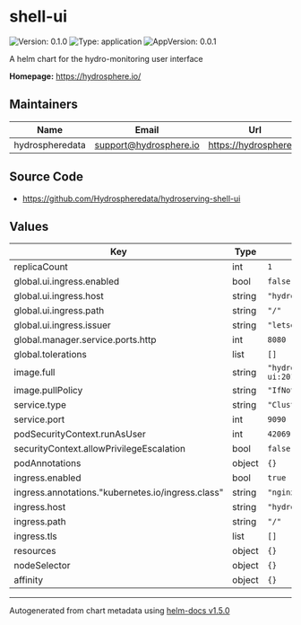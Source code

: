 # shell-ui

![Version: 0.1.0](https://img.shields.io/badge/Version-0.1.0-informational?style=flat-square) ![Type: application](https://img.shields.io/badge/Type-application-informational?style=flat-square) ![AppVersion: 0.0.1](https://img.shields.io/badge/AppVersion-0.0.1-informational?style=flat-square)

A helm chart for the hydro-monitoring user interface

**Homepage:** <https://hydrosphere.io/>

## Maintainers

| Name | Email | Url |
| ---- | ------ | --- |
| hydrospheredata | support@hydrosphere.io | https://hydrosphere.io |

## Source Code

* <https://github.com/Hydrospheredata/hydroserving-shell-ui>

## Values

| Key | Type | Default | Description |
|-----|------|---------|-------------|
| replicaCount | int | `1` |  |
| global.ui.ingress.enabled | bool | `false` |  |
| global.ui.ingress.host | string | `"hydromonitoring.local"` |  |
| global.ui.ingress.path | string | `"/"` |  |
| global.ui.ingress.issuer | string | `"letsencrypt-prod"` |  |
| global.manager.service.ports.http | int | `8080` |  |
| global.tolerations | list | `[]` |  |
| image.full | string | `"hydrosphere/shell-ui:20115fababf181e5394c862f8ecb37930094cba8"` |  |
| image.pullPolicy | string | `"IfNotPresent"` |  |
| service.type | string | `"ClusterIP"` |  |
| service.port | int | `9090` |  |
| podSecurityContext.runAsUser | int | `42069` |  |
| securityContext.allowPrivilegeEscalation | bool | `false` |  |
| podAnnotations | object | `{}` |  |
| ingress.enabled | bool | `true` |  |
| ingress.annotations."kubernetes.io/ingress.class" | string | `"nginx"` |  |
| ingress.host | string | `"hydromonitoring.local"` |  |
| ingress.path | string | `"/"` |  |
| ingress.tls | list | `[]` |  |
| resources | object | `{}` |  |
| nodeSelector | object | `{}` |  |
| affinity | object | `{}` |  |

----------------------------------------------
Autogenerated from chart metadata using [helm-docs v1.5.0](https://github.com/norwoodj/helm-docs/releases/v1.5.0)
